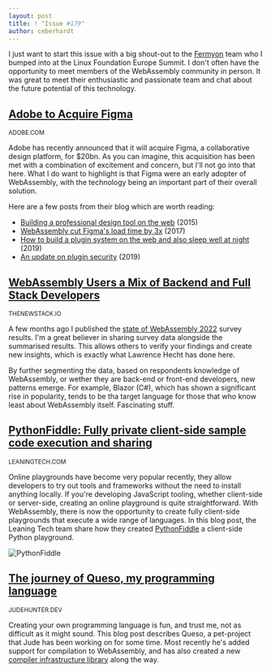 ```yaml
---
layout: post
title: ! "Issue #179"
author: ceberhardt
---
```


I just want to start this issue with a big shout-out to the [Fermyon](https://www.fermyon.com/) team who I bumped into at the Linux Foundation Europe Summit. I don't often have the opportunity to meet members of the WebAssembly community in person. It was great to meet their enthusiastic and passionate team and chat about the future potential of this technology.

## [Adobe to Acquire Figma](https://news.adobe.com/news/news-details/2022/Adobe-to-Acquire-Figma/default.aspx)

<small>ADOBE.COM</small>

Adobe has recently announced that it will acquire Figma, a collaborative design platform, for $20bn. As you can imagine, this acquisition has been met with a combination of excitement and concern, but I'll not go into that here. What I do want to highlight is that Figma were an early adopter of WebAssembly, with the technology being an important part of their overall solution.

Here are a few posts from their blog which are worth reading:

 - [Building a professional design tool on the web](https://www.figma.com/blog/building-a-professional-design-tool-on-the-web/) (2015)
 - [WebAssembly cut Figma's load time by 3x](https://www.figma.com/blog/webassembly-cut-figmas-load-time-by-3x/) (2017)
 - [How to build a plugin system on the web and also sleep well at night](https://www.figma.com/blog/how-we-built-the-figma-plugin-system/) (2019)
 - [An update on plugin security](https://www.figma.com/blog/an-update-on-plugin-security/) (2019)

## [WebAssembly Users a Mix of Backend and Full Stack Developers](https://thenewstack.io/webassembly-users-a-mix-of-backend-and-full-stack-developers/)

<small>THENEWSTACK.IO</small>

A few months ago I published the [state of WebAssembly 2022](https://blog.scottlogic.com/2022/06/20/state-of-wasm-2022.html) survey results. I'm a great believer in sharing survey data alongside the summarised results. This allows others to verify your findings and create new insights, which is exactly what Lawrence Hecht has done here.

By further segmenting the data, based on respondents knowledge of WebAssembly, or wether they are back-end or front-end developers, new patterns emerge. For example, Blazor (C#), which has shown a significant rise in popularity, tends to be tha target language for those that who know least about WebAssembly itself. Fascinating stuff.

## [PythonFiddle: Fully private client-side sample code execution and sharing](https://leaningtech.com/pythonfiddle-fully-private-client-side-sample-code-execution-and-sharing/)

<small>LEANINGTECH.COM</small>

Online playgrounds have become very popular recently, they allow developers to try out tools and frameworks without the need to install anything locally. If you're developing JavaScript tooling, whether client-side or server-side, creating an online playground is quite straightforward. With WebAssembly, there is now the opportunity to create fully client-side playgrounds that execute a wide range of languages. In this blog post, the Leaning Tech team share how they created [PythonFiddle](https://pythonfiddle.leaningtech.com/) a client-side Python playground.

![PythonFiddle](https://wasmweekly.news/img/179.png)

## [The journey of Queso, my programming language](https://judehunter.dev/blog/the-journey-of-queso-my-programming-language)

<small>JUDEHUNTER.DEV</small>

Creating your own programming language is fun, and trust me, not as difficult as it might sound. This blog post describes Queso, a pet-project that Jude has been working on for some time. Most recently he's added support for compilation to WebAssembly, and has also created a new [compiler infrastructure library](https://github.com/judehunter/wazum) along the way.

